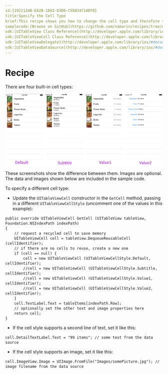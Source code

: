 ```yaml
---
id:{1921124B-EA2B-1D63-D3D0-C5883471AEF8}  
title:Specify the Cell Type  
brief:This recipe shows you how to change the cell type and therefore the appearance of the table.  
samplecode:[Browse on GitHub](https://github.com/xamarin/recipes/tree/master/ios/content_controls/tables/specify_the_cell_type)  
sdk:[UITableView Class Reference](http://developer.apple.com/library/ios/#documentation/uikit/reference/UITableView_Class/Reference/Reference.html)  
sdk:[UITableViewCell Class Reference](http://developer.apple.com/library/ios/#documentation/uikit/reference/UITableViewCell_Class/Reference/Reference.html)  
sdk:[UITableViewDelegate](http://developer.apple.com/library/ios/#documentation/uikit/reference/UITableViewDelegate_Protocol/Reference/Reference.html)  
sdk:[UITableViewDataSource](http://developer.apple.com/library/ios/#documentation/uikit/reference/UITableViewDataSource_Protocol/Reference/Reference.html)  
---
```


<a name="Recipe" class="injected"></a>


# Recipe

There are four built-in cell types:



 [ ![](Images/Specify_the_Cell_Type.png)](Images/Specify_the_Cell_Type.png)

These screenshots show the difference between them. Images are optional. The
data and images shown below are included in the sample code.

To specify a different cell type:

-  Update the `UITableViewCell` constructor in the `GetCell` method, passing in a different `UITableViewCellStyle` (uncomment one of the values in this example):


```
public override UITableViewCell GetCell (UITableView tableView, Foundation.NSIndexPath indexPath)
{
    // request a recycled cell to save memory
    UITableViewCell cell = tableView.DequeueReusableCell (cellIdentifier);
    // if there are no cells to reuse, create a new one
    if (cell == null) {
        cell = new UITableViewCell (UITableViewCellStyle.Default, cellIdentifier);
        //cell = new UITableViewCell (UITableViewCellStyle.Subtitle, cellIdentifier);
        //cell = new UITableViewCell (UITableViewCellStyle.Value1, cellIdentifier);
        //cell = new UITableViewCell (UITableViewCellStyle.Value2, cellIdentifier);
    }
    cell.TextLabel.Text = tableItems[indexPath.Row];
    // optionally set the other text and image properties here
    return cell;
}
```

-  If the cell style supports a second line of text, set it like this:


```
cell.DetailTextLabel.Text = "99 items"; // some text from the data source
```

-  If the cell style supports an image, set it like this:


```
cell.ImageView.Image = UIImage.FromFile("Images/somePicture.jpg"); // image filename from the data source
```